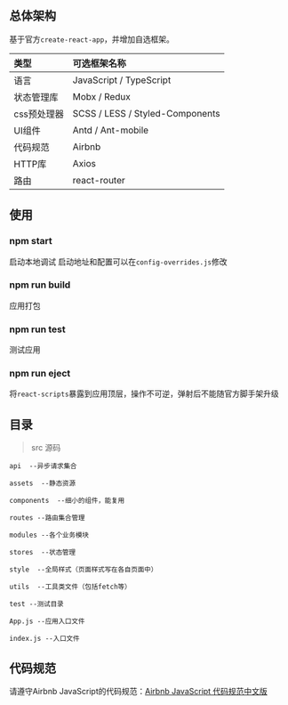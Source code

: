 ## 总体架构

基于官方`create-react-app`，并增加自选框架。

类型 | 可选框架名称
:- | :- 
语言 | JavaScript / TypeScript
状态管理库 | Mobx / Redux
css预处理器 | SCSS / LESS / Styled-Components
UI组件 | Antd / Ant-mobile
代码规范 | Airbnb
HTTP库 | Axios
路由 | react-router

## 使用

### npm start

启动本地调试 启动地址和配置可以在`config-overrides.js`修改

### npm run build

应用打包

### npm run test

测试应用

### npm run eject

将`react-scripts`暴露到应用顶层，操作不可逆，弹射后不能随官方脚手架升级

## 目录

> src 源码

    api  --异步请求集合

    assets  --静态资源

    components  --细小的组件，能复用

    routes --路由集合管理

    modules --各个业务模块

    stores  --状态管理

    style  --全局样式（页面样式写在各自页面中）

    utils  --工具类文件（包括fetch等）

    test --测试目录

    App.js --应用入口文件

    index.js --入口文件

## 代码规范

请遵守Airbnb JavaScript的代码规范：[Airbnb JavaScript 代码规范中文版](https://github.com/BingKui/javascript-zh#semicolons)
